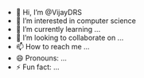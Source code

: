 - 👋 Hi, I’m @VijayDRS
- 👀 I’m interested in computer science 
- 🌱 I’m currently learning ...
- 💞️ I’m looking to collaborate on ...
- 📫 How to reach me ...
- 😄 Pronouns: ...
- ⚡ Fun fact: ...

<!---
VijayDRS/VijayDRS is a ✨ special ✨ repository because its `README.md` (this file) appears on your GitHub profile.
You can click the Preview link to take a look at your changes.
--->
